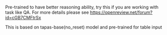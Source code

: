 Pre-trained to have better reasoning ability, try this if you are working with task like QA. For more details please see https://openreview.net/forum?id=cGB7CMFtrSx

This is based on tapas-base(no_reset) model and pre-trained for table input